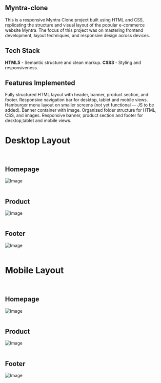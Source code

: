 ## Myntra-clone
This is a responsive Myntra Clone project built using HTML and CSS, replicating the structure and visual layout of the popular e-commerce website Myntra. The focus of this project was on mastering frontend development, layout techniques, and responsive design across devices.


## Tech Stack
**HTML5** - Semantic structure and clean markup.
**CSS3** - Styling and responsiveness.

## Features Implemented
Fully structured HTML layout with header, banner, product section, and footer.
Responsive navigation bar for desktop, tablet and mobile views.
Hamburger menu layout on smaller screens (not yet functional — JS to be added).
Banner container with image.
Organized folder structure for HTML, CSS, and images.
Responsive banner, product section and footer for desktop,tablet and mobile views.

# Desktop Layout
<br>

## Homepage

![Image](https://github.com/user-attachments/assets/a9585d4a-8f00-4a3d-87e1-f4d666de6f4a)
<br>
<br>

## Product

![Image](https://github.com/user-attachments/assets/cd967f0f-9915-4ea9-9466-81ab557501b8)
<br>
<br>

## Footer

![Image](https://github.com/user-attachments/assets/6885ffd7-22db-4440-b2e0-ec945d95756a)
<br>
<br>

# Mobile Layout
<br>

## Homepage

![Image](https://github.com/user-attachments/assets/2221940d-c414-48ff-a6b3-6b72baf68709)
<br>
<br>

## Product

![Image](https://github.com/user-attachments/assets/fe356917-7fd7-4b73-8a06-f68080e4dc72)
<br>
<br>

## Footer

![Image](https://github.com/user-attachments/assets/3251ff5e-d7a7-4991-84e4-3f268db08fa1)


